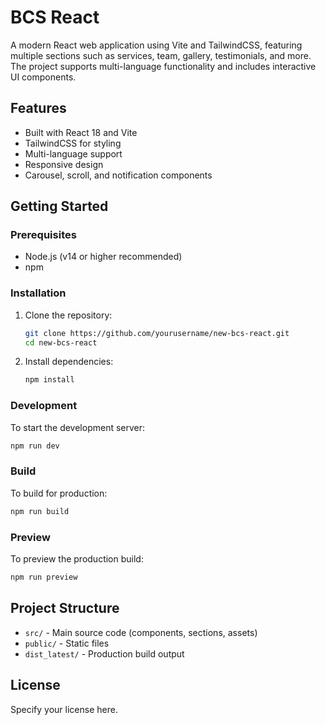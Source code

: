 # BCS React

A modern React web application using Vite and TailwindCSS, featuring multiple sections such as services, team, gallery, testimonials, and more. The project supports multi-language functionality and includes interactive UI components.

## Features
- Built with React 18 and Vite
- TailwindCSS for styling
- Multi-language support
- Responsive design
- Carousel, scroll, and notification components

## Getting Started

### Prerequisites
- Node.js (v14 or higher recommended)
- npm

### Installation
1. Clone the repository:
   ```sh
   git clone https://github.com/yourusername/new-bcs-react.git
   cd new-bcs-react
   ```
2. Install dependencies:
   ```sh
   npm install
   ```

### Development
To start the development server:
```sh
npm run dev
```

### Build
To build for production:
```sh
npm run build
```

### Preview
To preview the production build:
```sh
npm run preview
```

## Project Structure
- `src/` - Main source code (components, sections, assets)
- `public/` - Static files
- `dist_latest/` - Production build output

## License
Specify your license here.

